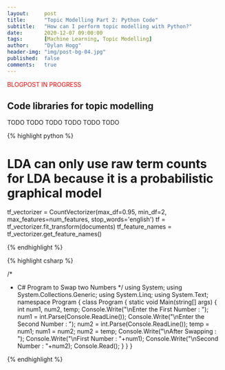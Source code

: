 ```yaml
---
layout:     post
title:      "Topic Modelling Part 2: Python Code"
subtitle:   "How can I perform topic modelling with Python?"
date:       2020-12-07 09:00:00
tags:       [Machine Learning, Topic Modelling]
author:     "Dylan Hogg"
header-img: "img/post-bg-04.jpg"
published:  false
comments:   true
---
```


<p style="color:red">BLOGPOST IN PROGRESS</p>

<h2 class="section-heading">Code libraries for topic modelling</h2>

<p>TODO TODO TODO TODO TODO TODO</p>

{% highlight python %}

# LDA can only use raw term counts for LDA because it is a probabilistic graphical model
tf_vectorizer = CountVectorizer(max_df=0.95, min_df=2, max_features=num_features, stop_words='english')
tf = tf_vectorizer.fit_transform(documents)
tf_feature_names = tf_vectorizer.get_feature_names()

{% endhighlight %}

{% highlight csharp %}

/*
 * C# Program to Swap two Numbers
 */
using System;
using System.Collections.Generic;
using System.Linq;
using System.Text;
namespace Program
{
    class Program
    {
        static void Main(string[] args)
        {
            int num1, num2, temp;
            Console.Write("\nEnter the First Number : ");
            num1 = int.Parse(Console.ReadLine());
            Console.Write("\nEnter the Second Number : ");
            num2 = int.Parse(Console.ReadLine());
            temp = num1;
            num1 = num2;
            num2 = temp;
            Console.Write("\nAfter Swapping : ");
            Console.Write("\nFirst Number : "+num1);
            Console.Write("\nSecond Number : "+num2);
            Console.Read();
        }
    }
}

{% endhighlight %}
